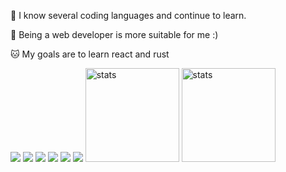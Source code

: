 🍫 I know several coding languages ​​and continue to learn.

🍩 Being a web developer is more suitable for me :)

🐱 My goals are to learn react and rust

<img src="https://img.shields.io/badge/JavaScript-323330?style=for-the-badge&logo=javascript&logoColor=F7DF1E"> <img src="https://img.shields.io/badge/Node.js-43853D?style=for-the-badge&logo=node.js&logoColor=white"> <img src="https://img.shields.io/badge/HTML-563D7C?style=for-the-badge&logo=html5&logoColor=white"> <img src="https://img.shields.io/badge/CSS-563D7C?style=for-the-badge&logo=css3&logoColor=white"> <img src="https://img.shields.io/badge/GO-563D7C?style=for-the-badge&logo=go&logoColor=white"> <img src="https://img.shields.io/badge/Python-563D7C?style=for-the-badge&logo=python&logoColor=F7DF1E">
<img src="https://github-readme-stats.vercel.app/api?username=falsisdev&show_icons=true&theme=tokyonight" width="%100" height="150px" alt="stats" />
<img src="https://github-readme-stats.vercel.app/api/top-langs/?username=falsisdev&layout=compact&theme=tokyonight" width="%100" height="150px" alt="stats" />
